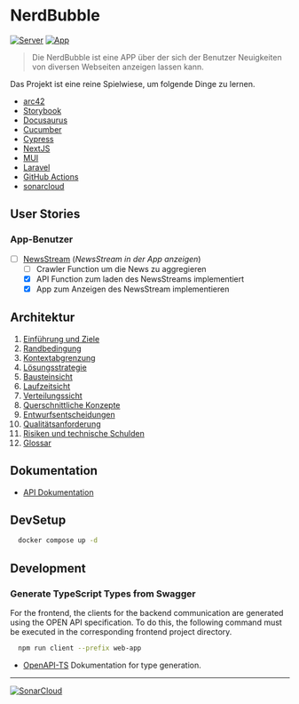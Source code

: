 # NerdBubble

[![Server](https://github.com/Skanky0815/NerdBubble/actions/workflows/server.yml/badge.svg)](https://github.com/Skanky0815/NerdBubble/actions/workflows/server.yml)
[![App](https://github.com/Skanky0815/NerdBubble/actions/workflows/app.yml/badge.svg)](https://github.com/Skanky0815/NerdBubble/actions/workflows/app.yml)

> Die NerdBubble ist eine APP über der sich der Benutzer Neuigkeiten von diversen Webseiten anzeigen lassen kann.

Das Projekt ist eine reine Spielwiese, um folgende Dinge zu lernen.
- [arc42](https://www.arc42.de/)
- [Storybook](https://storybook.js.org/)
- [Docusaurus](https://docusaurus.io/)
- [Cucumber](https://cucumber.io/)
- [Cypress](https://www.cypress.io/)
- [NextJS](https://nextjs.org/)
- [MUI](https://mui.com/)
- [Laravel](https://laravel.com/)
- [GitHub Actions](https://github.com/features/actions)
- [sonarcloud](https://sonarcloud.io/)

## User Stories

### App-Benutzer
- [ ] [NewsStream](doku/docs/userStories/newsStream.md) (*NewsStream in der App anzeigen*)
  - [ ] Crawler Function um die News zu aggregieren
  - [x] API Function zum laden des NewsStreams implementiert 
  - [x] App zum Anzeigen des NewsStream implementieren

## Architektur
1. [Einführung und Ziele](doku/docs/architecture/1_Einfuehrung_Ziele.md)
2. [Randbedingung](doku/docs/architecture/2_Randbedingung.md)
3. [Kontextabgrenzung](doku/docs/architecture/3_Kontextabgrenzung.md)
4. [Lösungsstrategie](doku/docs/architecture/4_Loesungsstrategie.md)
5. [Bausteinsicht](doku/docs/architecture/5_Bausteinsicht.md)
6. [Laufzeitsicht](doku/docs/architecture/6_Laufzeitsicht.md)
7. [Verteilungssicht](doku/docs/architecture/7_Verteilungssicht.md)
8. [Querschnittliche Konzepte](doku/docs/architecture/8_Querschnittliche_Konzepte.md)
9. [Entwurfsentscheidungen](doku/docs/architecture/9_Entwurfsentscheidungen.md)
10. [Qualitätsanforderung](doku/docs/architecture/10_Qualitaetsanforderungen.md)
11. [Risiken und technische Schulden](doku/docs/architecture/11_Risiken_technische_Schulden.md)
12. [Glossar](doku/docs/architecture/12_Glossar.md)

## Dokumentation

- [API Dokumentation](server/storage/openapi.yml)

## DevSetup

```bash
  docker compose up -d
```

## Development
### Generate TypeScript Types from Swagger
For the frontend, the clients for the backend communication are generated using the OPEN API specification. To do this, the following command must be executed in the corresponding frontend project directory.

```bash
  npm run client --prefix web-app
```

- [OpenAPI-TS](https://openapi-ts.pages.dev/introduction) Dokumentation for type generation.


--- 
[![SonarCloud](https://sonarcloud.io/images/project_badges/sonarcloud-white.svg)](https://sonarcloud.io/summary/new_code?id=NerdBubble)
